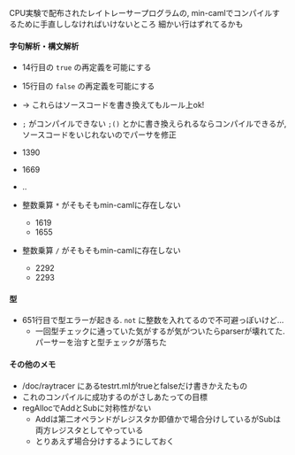 
CPU実験で配布されたレイトレーサープログラムの, min-camlでコンパイルするために手直ししなければいけないところ
細かい行はずれてるかも
#### 字句解析・構文解析
* 14行目の ```true``` の再定義を可能にする
* 15行目の ```false``` の再定義を可能にする
* -> これらはソースコードを書き換えてもルール上ok!

*  ```;``` がコンパイルできない ```;()``` とかに書き換えられるならコンパイルできるが, ソースコードをいじれないのでパーサを修正
  * 1390
  * 1669
  * ..

* 整数乗算 ```*``` がそもそもmin-camlに存在しない
  * 1619
  * 1655

* 整数乗算 ```/``` がそもそもmin-camlに存在しない
  * 2292
  * 2293

#### 型
* 651行目で型エラーが起きる.  ```not``` に整数を入れてるので不可避っぽいけど...
  * 一回型チェックに通っていた気がするが気がついたらparserが壊れてた. パーサーを治すと型チェックが落ちた
  

#### その他のメモ
* /doc/raytracer にあるtestrt.mlがtrueとfalseだけ書きかえたもの
* これのコンパイルに成功するのがさしあたっての目標
* regAllocでAddとSubに対称性がない
  * Addは第二オペランドがレジスタか即値かで場合分けしているがSubは両方レジスタとしてやっている
  * とりあえず場合分けするようにしておく